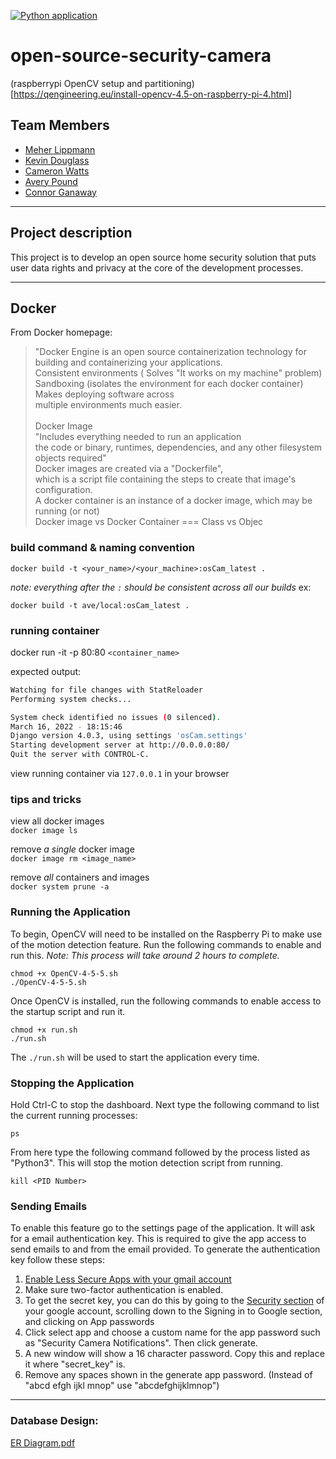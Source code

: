[![Python application](https://github.com/ChicoState/open-source-security-camera/actions/workflows/actions.yaml/badge.svg)](https://github.com/ChicoState/open-source-security-camera/actions/workflows/actions.yaml)
# open-source-security-camera
(raspberrypi OpenCV setup and partitioning)[https://qengineering.eu/install-opencv-4.5-on-raspberry-pi-4.html]
## Team Members

- [Meher Lippmann](https://www.github.com/melippmann)
- [Kevin Douglass](https://www.github.com/kevdouglass)
- [Cameron Watts](https://www.github.com/Zalymo)
- [Avery Pound](https://www.github.com/DJ-IRL)
- [Connor Ganaway](https://www.github.com/ConnorGanaway)

---

## Project description
This project is to develop an open source home security solution that puts user data rights and privacy at the core of the development processes.

---

## Docker
From Docker homepage:
> "Docker Engine is an open source containerization technology for building and containerizing your applications. <br>
> Consistent environments ( Solves "It works on my machine" problem) <br>
> Sandboxing (isolates the environment for each docker container) Makes deploying software across <br>
> multiple environments much easier. <br><br>
> Docker Image <br>
> "Includes everything needed to run an application <br>
> the code or binary, runtimes, dependencies, and any other filesystem objects required"<br>
> Docker images are created via a "Dockerfile", <br>
> which is a script file containing the steps to create that image's configuration.<br>
> A docker container is an instance of a docker image, which may be running (or not) <br>
> Docker image vs Docker Container === Class vs Objec <br>


### build command & naming convention

`docker build -t <your_name>/<your_machine>:osCam_latest .`

*note: everything after the `:` should be consistent across all our builds*
ex:

`docker build -t ave/local:osCam_latest .`

### running container

docker run -it -p 80:80 `<container_name>`

expected output:
```bash
Watching for file changes with StatReloader
Performing system checks...

System check identified no issues (0 silenced).
March 16, 2022 - 18:15:46
Django version 4.0.3, using settings 'osCam.settings'
Starting development server at http://0.0.0.0:80/
Quit the server with CONTROL-C.
```

view running container via `127.0.0.1` in your browser <br>

### tips and tricks <br>
view all docker images <br>
`docker image ls` <br>

remove *a single* docker image <br>
`docker image rm <image_name>` <br>

remove *all* containers and images <br>
`docker system prune -a` <br>

### Running the Application <br>

To begin, OpenCV will need to be installed on the Raspberry Pi to make use of the motion detection feature. Run the following commands to enable and run this. *Note: This process will take around 2 hours to complete.*

```
chmod +x OpenCV-4-5-5.sh
./OpenCV-4-5-5.sh
```

Once OpenCV is installed, run the following commands to enable access to the startup script and run it.

```
chmod +x run.sh
./run.sh
```

The ```./run.sh``` will be used to start the application every time.

### Stopping the Application <br>

Hold Ctrl-C to stop the dashboard. Next type the following command to list the current running processes:

```
ps
```

From here type the following command followed by the process listed as "Python3". This will stop the motion detection script from running.

```
kill <PID Number>
```

### Sending Emails <br>

To enable this feature go to the settings page of the application. It will ask for a email authentication key. This is required to give the app access to send emails to and from the email provided. To generate the authentication key follow these steps:

1. [Enable Less Secure Apps with your gmail account](https://myaccount.google.com/lesssecureapps)
2. Make sure two-factor authentication is enabled.
3. To get the secret key, you can do this by going to the [Security section](https://myaccount.google.com/security) of your google account, scrolling down to the Signing in to Google section, and clicking on App passwords
4. Click select app and choose a custom name for the app password such as "Security Camera Notifications". Then click generate.
5. A new window will show a 16 character password. Copy this and replace it where "secret_key" is.
6. Remove any spaces shown in the generate app password. (Instead of "abcd efgh ijkl mnop" use "abcdefghijklmnop")

---
### Database Design:
[ER Diagram.pdf](https://github.com/ChicoState/open-source-security-camera/files/8346569/ER.Diagram.pdf)
